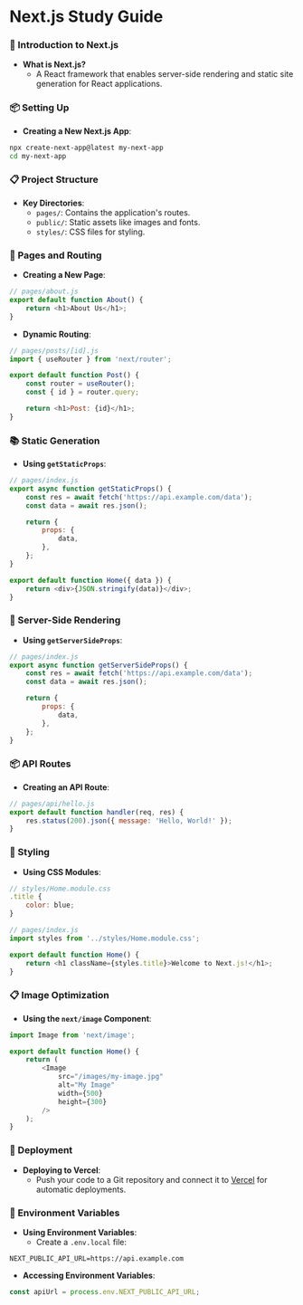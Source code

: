 # Next.js Study Guide

### 📄 Introduction to Next.js
- **What is Next.js?**
  - A React framework that enables server-side rendering and static site generation for React applications.

### 📦 Setting Up
- **Creating a New Next.js App**:
```bash
npx create-next-app@latest my-next-app
cd my-next-app
```

### 📋 Project Structure
- **Key Directories**:
  - `pages/`: Contains the application's routes.
  - `public/`: Static assets like images and fonts.
  - `styles/`: CSS files for styling.

### 🔄 Pages and Routing
- **Creating a New Page**:
```javascript
// pages/about.js
export default function About() {
    return <h1>About Us</h1>;
}
```
- **Dynamic Routing**:
```javascript
// pages/posts/[id].js
import { useRouter } from 'next/router';

export default function Post() {
    const router = useRouter();
    const { id } = router.query;

    return <h1>Post: {id}</h1>;
}
```

### 📚 Static Generation
- **Using `getStaticProps`**:
```javascript
// pages/index.js
export async function getStaticProps() {
    const res = await fetch('https://api.example.com/data');
    const data = await res.json();

    return {
        props: {
            data,
        },
    };
}

export default function Home({ data }) {
    return <div>{JSON.stringify(data)}</div>;
}
```

### 🔄 Server-Side Rendering
- **Using `getServerSideProps`**:
```javascript
// pages/index.js
export async function getServerSideProps() {
    const res = await fetch('https://api.example.com/data');
    const data = await res.json();

    return {
        props: {
            data,
        },
    };
}
```

### 📦 API Routes
- **Creating an API Route**:
```javascript
// pages/api/hello.js
export default function handler(req, res) {
    res.status(200).json({ message: 'Hello, World!' });
}
```

### 🔄 Styling
- **Using CSS Modules**:
```javascript
// styles/Home.module.css
.title {
    color: blue;
}

// pages/index.js
import styles from '../styles/Home.module.css';

export default function Home() {
    return <h1 className={styles.title}>Welcome to Next.js!</h1>;
}
```

### 📋 Image Optimization
- **Using the `next/image` Component**:
```javascript
import Image from 'next/image';

export default function Home() {
    return (
        <Image
            src="/images/my-image.jpg"
            alt="My Image"
            width={500}
            height={300}
        />
    );
}
```

### 🔄 Deployment
- **Deploying to Vercel**:
  - Push your code to a Git repository and connect it to [Vercel](https://vercel.com/) for automatic deployments.

### 📜 Environment Variables
- **Using Environment Variables**:
  - Create a `.env.local` file:
```
NEXT_PUBLIC_API_URL=https://api.example.com
```
- **Accessing Environment Variables**:
```javascript
const apiUrl = process.env.NEXT_PUBLIC_API_URL;
```
